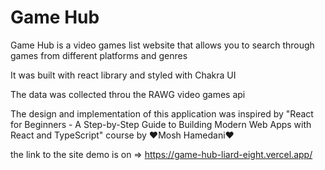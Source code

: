 # Game Hub

Game Hub is a video games list website that allows you to search through games from different platforms and genres

It was built with react library and styled with Chakra UI

The data was collected throu the RAWG video games api

The design and implementation of this application was inspired by
"React for Beginners - A Step-by-Step Guide to Building Modern Web Apps with React and TypeScript" course by ❤️Mosh Hamedani❤️

the link to the site demo is on => https://game-hub-liard-eight.vercel.app/
